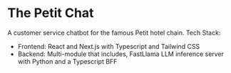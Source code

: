 # The Petit Chat 
A customer service chatbot for the famous Petit hotel chain. 
Tech Stack:
 - Frontend: React and Next.js with Typescript and Tailwind CSS
 - Backend: Multi-module that includes, FastLlama LLM inference server with Python and a Typescript BFF

